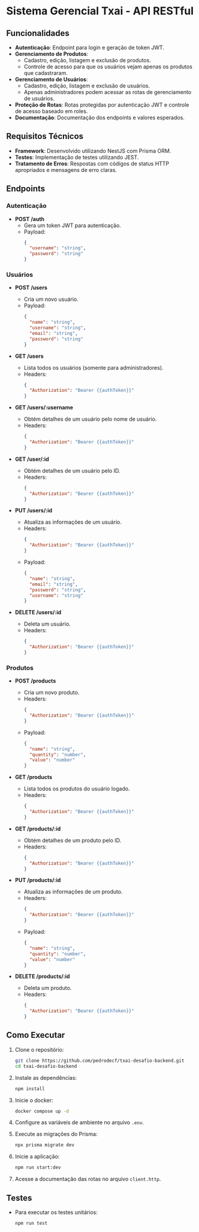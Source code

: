 # Sistema Gerencial Txai - API RESTful

## Funcionalidades

- **Autenticação**: Endpoint para login e geração de token JWT.
- **Gerenciamento de Produtos**:
  - Cadastro, edição, listagem e exclusão de produtos.
  - Controle de acesso para que os usuários vejam apenas os produtos que cadastraram.
- **Gerenciamento de Usuários**:
  - Cadastro, edição, listagem e exclusão de usuários.
  - Apenas administradores podem acessar as rotas de gerenciamento de usuários.
- **Proteção de Rotas**: Rotas protegidas por autenticação JWT e controle de acesso baseado em roles.
- **Documentação**: Documentação dos endpoints e valores esperados.

## Requisitos Técnicos

- **Framework**: Desenvolvido utilizando NestJS com Prisma ORM.
- **Testes**: Implementação de testes utilizando JEST.
- **Tratamento de Erros**: Respostas com códigos de status HTTP apropriados e mensagens de erro claras.


## Endpoints

### Autenticação

- **POST /auth**
  - Gera um token JWT para autenticação.
  - Payload:
    ```json
    {
      "username": "string",
      "password": "string"
    }
    ```

### Usuários

- **POST /users**
  - Cria um novo usuário.
  - Payload:
    ```json
    {
      "name": "string",
      "username": "string",
      "email": "string",
      "password": "string"
    }
    ```

- **GET /users**
  - Lista todos os usuários (somente para administradores).
  - Headers:
    ```json
    {
      "Authorization": "Bearer {{authToken}}"
    }
    ```

- **GET /users/:username**
  - Obtém detalhes de um usuário pelo nome de usuário.
  - Headers:
    ```json
    {
      "Authorization": "Bearer {{authToken}}"
    }
    ```

- **GET /user/:id**
  - Obtém detalhes de um usuário pelo ID.
  - Headers:
    ```json
    {
      "Authorization": "Bearer {{authToken}}"
    }
    ```

- **PUT /users/:id**
  - Atualiza as informações de um usuário.
  - Headers:
    ```json
    {
      "Authorization": "Bearer {{authToken}}"
    }
    ```
  - Payload:
    ```json
    {
      "name": "string",
      "email": "string",
      "password": "string",
      "username": "string"
    }
    ```

- **DELETE /users/:id**
  - Deleta um usuário.
  - Headers:
    ```json
    {
      "Authorization": "Bearer {{authToken}}"
    }
    ```

### Produtos

- **POST /products**
  - Cria um novo produto.
  - Headers:
    ```json
    {
      "Authorization": "Bearer {{authToken}}"
    }
    ```
  - Payload:
    ```json
    {
      "name": "string",
      "quantity": "number",
      "value": "number"
    }
    ```

- **GET /products**
  - Lista todos os produtos do usuário logado.
  - Headers:
    ```json
    {
      "Authorization": "Bearer {{authToken}}"
    }
    ```

- **GET /products/:id**
  - Obtém detalhes de um produto pelo ID.
  - Headers:
    ```json
    {
      "Authorization": "Bearer {{authToken}}"
    }
    ```

- **PUT /products/:id**
  - Atualiza as informações de um produto.
  - Headers:
    ```json
    {
      "Authorization": "Bearer {{authToken}}"
    }
    ```
  - Payload:
    ```json
    {
      "name": "string",
      "quantity": "number",
      "value": "number"
    }
    ```

- **DELETE /products/:id**
  - Deleta um produto.
  - Headers:
    ```json
    {
      "Authorization": "Bearer {{authToken}}"
    }
    ```

## Como Executar

1. Clone o repositório:
   ```bash
   git clone https://github.com/pedrodecf/txai-desafio-backend.git
   cd txai-desafio-backend
   ```

2. Instale as dependências:
   ```bash
   npm install
   ```
  
3. Inicie o docker:
    ```bash
    docker compose up -d
    ```

4. Configure as variáveis de ambiente no arquivo `.env`.

5. Execute as migrações do Prisma:
   ```bash
   npx prisma migrate dev
   ```

6. Inicie a aplicação:
   ```bash
   npm run start:dev
   ```

6. Acesse a documentação das rotas no arquivo `client.http`.

## Testes

- Para executar os testes unitários:
  ```bash
  npm run test
  ```
